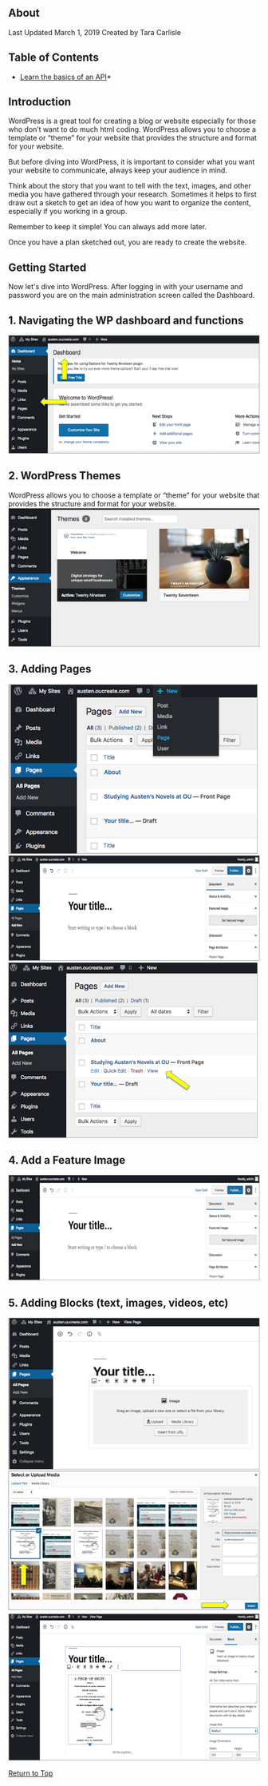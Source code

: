 ## About
Last Updated March 1, 2019
Created by Tara Carlisle


## Table of Contents
* [Learn the basics of an API](#1-basics-of-an-application-programming-interface)* 

## Introduction
WordPress is a great tool for creating a blog or website especially for those who don’t want to do much html coding. WordPress allows you to choose a template or “theme” for your website that provides the structure and format for your website. 

But before diving into WordPress, it is important to consider what you want your website to communicate, always keep your audience in mind. 

Think about the story that you want to tell with the text, images, and other media you have gathered through your research. Sometimes it helps to first draw out a sketch to get an idea of how you want to organize the content, especially if you working in a group. 

Remember to keep it simple! You can always add more later. 

Once you have a plan sketched out, you are ready to create the website.

## Getting Started
Now let's dive into WordPress. After logging in with your username and password you are on the main administration screen called the Dashboard. 

## 1. Navigating the WP dashboard and functions
<img src="images/class-dashboard.png" alt="windows" class="center"/>

## 2. WordPress Themes
WordPress allows you to choose a template or “theme” for your website that provides the structure and format for your website. 
<img src="images/class-appearance.png" alt="windows" class="center"/>

## 3. Adding Pages
<img src="images/class-addnewpage.png" alt="windows" class="center"/>


<img src="images/class-save.png" alt="windows" class="center"/>


<img src="images/class-pages.png" alt="windows" class="center"/>

## 4. Add a Feature Image 

<img src="images/class-setimage.png" alt="windows" class="center"/>


## 5. Adding Blocks (text, images, videos, etc)

<img src="images/class-addmedia.png" alt="windows" class="center"/>


<img src="images/class-media.png" alt="windows" class="center"/>


<img src="images/class-imageprops.png" alt="windows" class="center"/>



[Return to Top](#about)
